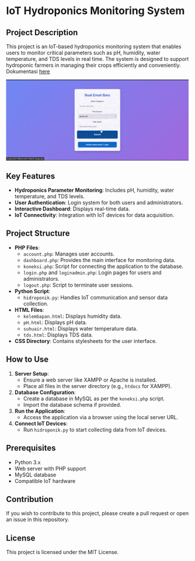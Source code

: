 # IoT Hydroponics Monitoring System

## Project Description

This project is an IoT-based hydroponics monitoring system that enables users to monitor critical parameters such as pH, humidity, water temperature, and TDS levels in real time. The system is designed to support hydroponic farmers in managing their crops efficiently and conveniently. Dokumentasi [here](https://docs.google.com/document/d/1InskTcacH38CUNy5jcr9j0o9Ob-vJ__HIbuv-F-01d8/edit?usp=sharing)


 <div> <img  align="center" src="pixelard.gif" alt="Deskripsi GTF" width="500" </div>

## Key Features

- **Hydroponics Parameter Monitoring**: Includes pH, humidity, water temperature, and TDS levels.
- **User Authentication**: Login system for both users and administrators.
- **Interactive Dashboard**: Displays real-time data.
- **IoT Connectivity**: Integration with IoT devices for data acquisition.

## Project Structure

- **PHP Files**:
  - `account.php`: Manages user accounts.
  - `dashboard.php`: Provides the main interface for monitoring data.
  - `koneksi.php`: Script for connecting the application to the database.
  - `login.php` and `loginadmin.php`: Login pages for users and administrators.
  - `logout.php`: Script to terminate user sessions.
- **Python Script**:
  - `hidroponik.py`: Handles IoT communication and sensor data collection.
- **HTML Files**:
  - `kelembapan.html`: Displays humidity data.
  - `pH.html`: Displays pH data.
  - `suhuair.html`: Displays water temperature data.
  - `tds.html`: Displays TDS data.
- **CSS Directory**: Contains stylesheets for the user interface.

## How to Use

1. **Server Setup**:
   - Ensure a web server like XAMPP or Apache is installed.
   - Place all files in the server directory (e.g., `htdocs` for XAMPP).
2. **Database Configuration**:
   - Create a database in MySQL as per the `koneksi.php` script.
   - Import the database schema if provided.
3. **Run the Application**:
   - Access the application via a browser using the local server URL.
4. **Connect IoT Devices**:
   - Run `hidroponik.py` to start collecting data from IoT devices.

## Prerequisites

- Python 3.x
- Web server with PHP support
- MySQL database
- Compatible IoT hardware

## Contribution

If you wish to contribute to this project, please create a pull request or open an issue in this repository.

## License

This project is licensed under the MIT License.

